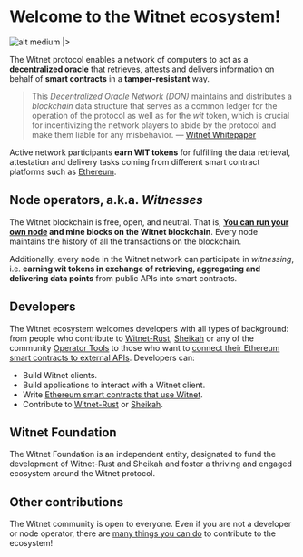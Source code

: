 # Welcome to the Witnet ecosystem!

![alt medium |>][apis-illustration]

The Witnet protocol enables a network of computers to act as a
**decentralized oracle** that retrieves, attests and delivers
information on behalf of **smart contracts** in a **tamper-resistant**
way.

> This _Decentralized Oracle Network (DON)_ maintains and distributes a
> _blockchain_ data structure that serves as a common ledger for the
> operation of the protocol as well as for the _wit_ token, which is
> crucial for incentivizing the network players to abide by the protocol
> and make them liable for any misbehavior. —
> [Witnet Whitepaper][whitepaper]

Active network participants **earn WIT tokens** for fulfilling the data
retrieval, attestation and delivery tasks coming from different smart
contract platforms such as [Ethereum][ethereum].

## Node operators, a.k.a. *Witnesses*
The Witnet blockchain is free, open, and neutral. That is,
**[You can run your own node][run-a-node] and mine blocks on the Witnet
blockchain**. Every node maintains the history of all the transactions
on the blockchain.

Additionally, every node in the Witnet network can participate in
*witnessing*, i.e. **earning wit tokens in exchange of retrieving,
aggregating and delivering data points** from public APIs into smart
contracts.

## Developers

The Witnet ecosystem welcomes developers with all types of background:
from people who contribute to [Witnet-Rust], [Sheikah] or any of the community [Operator Tools] to those who
want to
[connect their Ethereum smart contracts to external APIs][ethereum].
Developers can:

- Build Witnet clients.
- Build applications to interact with a Witnet client.
- Write [Ethereum smart contracts that use Witnet][ethereum].
- Contribute to [Witnet-Rust] or [Sheikah].

## Witnet Foundation

The Witnet Foundation is an independent entity, designated to fund the development of Witnet-Rust and Sheikah and foster a thriving and engaged ecosystem around the Witnet protocol.

## Other contributions
The Witnet community is open to everyone. Even if you are not a
developer or node operator, there are
[many things you can do][contributing] to contribute to the ecosystem!

[apis-illustration]: assets/images/APIs.svg
[ethereum]: try/use-from-ethereum
[whitepaper]: https://witnet.io/witnet-whitepaper.pdf
[run-a-node]: /try/run-a-node
[contributing]: /developer/contributing
[Witnet-Rust]: https://github.com/witnet/witnet-rust
[Sheikah]: https://github.com/witnet/sheikah
[Operator Tools]: https://github.com/witnet/witnet-operator-tools
